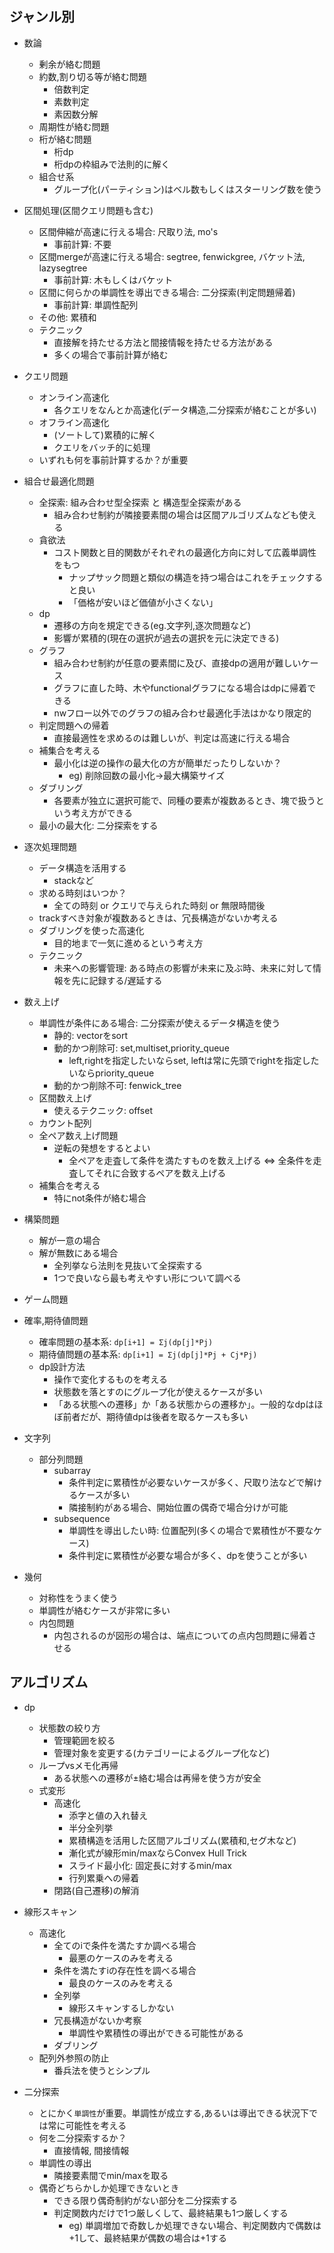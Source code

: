 ## ジャンル別
- 数論
  - 剰余が絡む問題
  - 約数,割り切る等が絡む問題
    - 倍数判定
    - 素数判定
    - 素因数分解
  - 周期性が絡む問題
  - 桁が絡む問題
    - 桁dp
    - 桁dpの枠組みで法則的に解く
  - 組合せ系
    - グループ化(パーティション)はベル数もしくはスターリング数を使う

- 区間処理(区間クエリ問題も含む)
  - 区間伸縮が高速に行える場合: 尺取り法, mo's
    - 事前計算: 不要
  - 区間mergeが高速に行える場合: segtree, fenwickgree, バケット法, lazysegtree
    - 事前計算: 木もしくはバケット
  - 区間に何らかの単調性を導出できる場合: 二分探索(判定問題帰着)
    - 事前計算: 単調性配列
  - その他: 累積和
  - テクニック
    - 直接解を持たせる方法と間接情報を持たせる方法がある
    - 多くの場合で事前計算が絡む

- クエリ問題
  - オンライン高速化
    - 各クエリをなんとか高速化(データ構造,二分探索が絡むことが多い)
  - オフライン高速化
    - (ソートして)累積的に解く
    - クエリをバッチ的に処理
  - いずれも何を事前計算するか？が重要

- 組合せ最適化問題
  - 全探索: 組み合わせ型全探索 と 構造型全探索がある
    - 組み合わせ制約が隣接要素間の場合は区間アルゴリズムなども使える
  - 貪欲法
    - コスト関数と目的関数がそれぞれの最適化方向に対して広義単調性をもつ
      - ナップサック問題と類似の構造を持つ場合はこれをチェックすると良い
      - 「価格が安いほど価値が小さくない」
  - dp
    - 遷移の方向を規定できる(eg.文字列,逐次問題など)
    - 影響が累積的(現在の選択が過去の選択を元に決定できる)
  - グラフ
    - 組み合わせ制約が任意の要素間に及び、直接dpの適用が難しいケース
    - グラフに直した時、木やfunctionalグラフになる場合はdpに帰着できる
    - nwフロー以外でのグラフの組み合わせ最適化手法はかなり限定的
  - 判定問題への帰着
    - 直接最適性を求めるのは難しいが、判定は高速に行える場合
  - 補集合を考える
    - 最小化は逆の操作の最大化の方が簡単だったりしないか？
      - eg) 削除回数の最小化->最大構築サイズ
  - ダブリング
    - 各要素が独立に選択可能で、同種の要素が複数あるとき、塊で扱うという考え方ができる
  - 最小の最大化: 二分探索をする

- 逐次処理問題
  - データ構造を活用する
    - stackなど
  - 求める時刻はいつか？
    - 全ての時刻 or クエリで与えられた時刻 or 無限時間後
  - trackすべき対象が複数あるときは、冗長構造がないか考える
  - ダブリングを使った高速化
    - 目的地まで一気に進めるという考え方
  - テクニック
    - 未来への影響管理: ある時点の影響が未来に及ぶ時、未来に対して情報を先に記録する/遅延する

- 数え上げ
  - 単調性が条件にある場合: 二分探索が使えるデータ構造を使う
    - 静的: vectorをsort
    - 動的かつ削除可: set,multiset,priority_queue
      - left,rightを指定したいならset, leftは常に先頭でrightを指定したいならpriority_queue
    - 動的かつ削除不可: fenwick_tree
  - 区間数え上げ
    - 使えるテクニック: offset
  - カウント配列
  - 全ペア数え上げ問題
    - 逆転の発想をするとよい
      - 全ペアを走査して条件を満たすものを数え上げる <=> 全条件を走査してそれに合致するペアを数え上げる
  - 補集合を考える
    - 特にnot条件が絡む場合

- 構築問題
  - 解が一意の場合
  - 解が無数にある場合
    - 全列挙なら法則を見抜いて全探索する
    - 1つで良いなら最も考えやすい形について調べる

- ゲーム問題
- 確率,期待値問題
  - 確率問題の基本系: `dp[i+1] = Σj(dp[j]*Pj)`
  - 期待値問題の基本系: `dp[i+1] = Σj(dp[j]*Pj + Cj*Pj)`
  - dp設計方法
    - 操作で変化するものを考える
    - 状態数を落とすのにグループ化が使えるケースが多い
    - 「ある状態への遷移」か「ある状態からの遷移か」。一般的なdpはほぼ前者だが、期待値dpは後者を取るケースも多い
- 文字列
  - 部分列問題
    - subarray
      - 条件判定に累積性が必要ないケースが多く、尺取り法などで解けるケースが多い
      - 隣接制約がある場合、開始位置の偶奇で場合分けが可能
    - subsequence
      - 単調性を導出したい時: 位置配列(多くの場合で累積性が不要なケース)
      - 条件判定に累積性が必要な場合が多く、dpを使うことが多い
- 幾何
  - 対称性をうまく使う
  - 単調性が絡むケースが非常に多い
  - 内包問題
    - 内包されるのが図形の場合は、端点についての点内包問題に帰着させる

## アルゴリズム
- dp
  - 状態数の絞り方
    - 管理範囲を絞る
    - 管理対象を変更する(カテゴリーによるグループ化など)
  - ループvsメモ化再帰
    - ある状態への遷移が±絡む場合は再帰を使う方が安全
  - 式変形
    - 高速化
      - 添字と値の入れ替え
      - 半分全列挙
      - 累積構造を活用した区間アルゴリズム(累積和,セグ木など)
      - 漸化式が線形min/maxならConvex Hull Trick
      - スライド最小化: 固定長に対するmin/max
      - 行列累乗への帰着
    - 閉路(自己遷移)の解消

- 線形スキャン
  - 高速化
    - 全てのiで条件を満たすか調べる場合
      - 最悪のケースのみを考える
    - 条件を満たすiの存在性を調べる場合
      - 最良のケースのみを考える
    - 全列挙
      - 線形スキャンするしかない
    - 冗長構造がないか考察
      - 単調性や累積性の導出ができる可能性がある
    - ダブリング
  - 配列外参照の防止
    - 番兵法を使うとシンプル

- 二分探索
  - とにかく`単調性`が重要。単調性が成立する,あるいは導出できる状況下では常に可能性を考える
  - 何を二分探索するか？
    - 直接情報, 間接情報
  - 単調性の導出
    - 隣接要素間でmin/maxを取る
  - 偶奇どちらかしか処理できないとき
    - できる限り偶奇制約がない部分を二分探索する
    - 判定関数内だけで1つ厳しくして、最終結果も1つ厳しくする
      - eg) 単調増加で奇数しか処理できない場合、判定関数内で偶数は+1して、最終結果が偶数の場合は+1する
